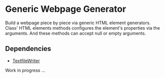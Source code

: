 # Generic Webpage Generator

Build a webpage piece by piece via generic HTML element generators. Class' HTML elements methods configures the element's properties via the arguments. And these methods can accept null or empty arguments.

<h2>Dependencies</h2>
<ul>
  <li><a href="https://github.com/quauab/TextFileWriter">TextfileWriter</a></li>
</ul>

<p style="align:center">Work in progress ...</p>

